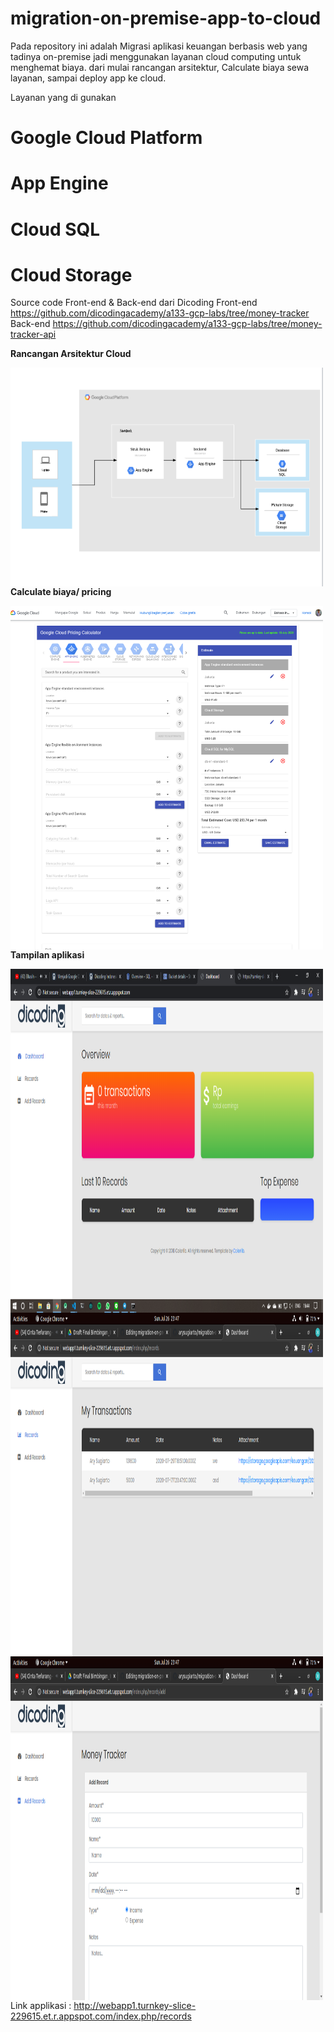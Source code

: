# migration-on-premise-app-to-cloud

Pada repository ini adalah Migrasi aplikasi keuangan berbasis web yang tadinya on-premise 
jadi menggunakan layanan cloud computing untuk menghemat biaya. 
dari mulai rancangan arsitektur, Calculate biaya sewa layanan, sampai deploy app ke cloud.

Layanan yang di gunakan 
# Google Cloud Platform
# App Engine
# Cloud SQL
# Cloud Storage
 
 Source code Front-end & Back-end dari Dicoding
 Front-end https://github.com/dicodingacademy/a133-gcp-labs/tree/money-tracker
 Back-end  https://github.com/dicodingacademy/a133-gcp-labs/tree/money-tracker-api
 
 
<p><b>Rancangan Arsitektur Cloud</b></p>
<img align="left" src="Screenshoot/arsitektur.png" width="500" height="350">
<br>
<p><b>Calculate biaya/ pricing</b></p>
<img align="left" src="Screenshoot/ppricing.png" width="500" height="550">
<br>

<p><b>Tampilan aplikasi</b></p>
<img align="left" src="Screenshoot/web.png" width="500" height="550">
<img align="left" src="Screenshoot/web2.png" width="500" height="550">
<img align="left" src="Screenshoot/web3.png" width="500" height="550">

Link applikasi : http://webapp1.turnkey-slice-229615.et.r.appspot.com/index.php/records

